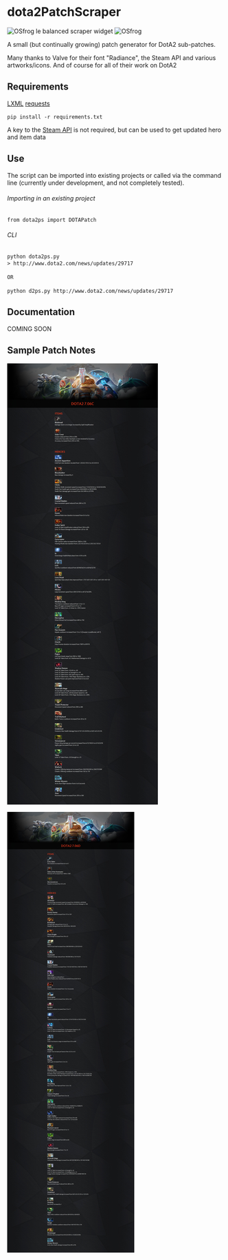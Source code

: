 # dota2PatchScraper

![OSfrog](https://static-cdn.jtvnw.net/emoticons/v1/81248/1.0) le balanced scraper widget ![OSfrog](https://static-cdn.jtvnw.net/emoticons/v1/81248/1.0)

A small (but continually growing) patch generator for DotA2 sub-patches.

Many thanks to Valve for their font "Radiance", the Steam API and various artworks/icons. And of course for all of their work on DotA2

## Requirements

[LXML](http://lxml.de)
[requests](http://docs.python-requests.org/en/master/)

```
pip install -r requirements.txt
```

A key to the [Steam API](http://steamcommunity.com/dev) is not required, but can be used to get updated hero and item data

## Use

The script can be imported into existing projects or called via the command line (currently under development, and not completely tested).

###### Importing in an existing project
```
from dota2ps import DOTAPatch
```

###### CLI
```
python dota2ps.py
> http://www.dota2.com/news/updates/29717

OR

python d2ps.py http://www.dota2.com/news/updates/29717
```

## Documentation

COMING SOON

## Sample Patch Notes

![7.06C](./samples/706C.jpg)

![7.06D](./samples/706D.jpg)
